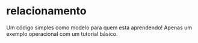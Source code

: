 # relacionamento
Um código simples como modelo para quem esta aprendendo! Apenas um exemplo operacional com um tutorial básico.
